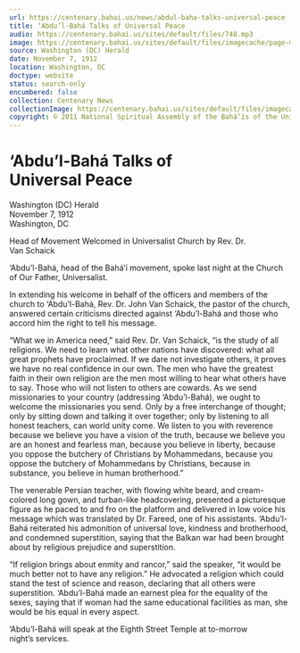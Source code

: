```yaml
---
url: https://centenary.bahai.us/news/abdul-baha-talks-universal-peace
title: ‘Abdu’l-Bahá Talks of Universal Peace
audio: https://centenary.bahai.us/sites/default/files/748.mp3
image: https://centenary.bahai.us/sites/default/files/imagecache/page-main-image/images/press_clippings/11-07-1912%2CWash%20DC%20Herald%20p5%2CAbdul%20Baha%20Talks%20of%20Universal%20Peace.png
source: Washington (DC) Herald
date: November 7, 1912
location: Washington, DC
doctype: website
status: search-only
encumbered: false
collection: Centenary News
collectionImage: https://centenary.bahai.us/sites/default/files/imagecache/theme-image/main_image/abdulbaha-overview-small_0.jpg
copyright: © 2011 National Spiritual Assembly of the Bahá’ís of the United States
---
```



# ‘Abdu’l-Bahá Talks of Universal Peace

Washington (DC) Herald  
November 7, 1912  
Washington, DC  



Head of Movement Welcomed in Universalist Church by Rev. Dr. Van Schaick

‘Abdu’l-Bahá, head of the Bahá’í movement, spoke last night at the Church of Our Father, Universalist.

In extending his welcome in behalf of the officers and members of the church to ‘Abdu’l-Bahá, Rev. Dr. John Van Schaick, the pastor of the church, answered certain criticisms directed against ‘Abdu’l-Bahá and those who accord him the right to tell his message.

“What we in America need,” said Rev. Dr. Van Schaick, “is the study of all religions. We need to learn what other nations have discovered: what all great prophets have proclaimed. If we dare not investigate others, it proves we have no real confidence in our own. The men who have the greatest faith in their own religion are the men most willing to hear what others have to say. Those who will not listen to others are cowards. As we send missionaries to your country (addressing ‘Abdu’l-Bahá), we ought to welcome the missionaries you send. Only by a free interchange of thought; only by sitting down and talking it over together; only by listening to all honest teachers, can world unity come. We listen to you with reverence because we believe you have a vision of the truth, because we believe you are an honest and fearless man, because you believe in liberty, because you oppose the butchery of Christians by Mohammedans, because you oppose the butchery of Mohammedans by Christians, because in substance, you believe in human brotherhood.”

The venerable Persian teacher, with flowing white beard, and cream-colored long gown, and turban-like headcovering, presented a picturesque figure as he paced to and fro on the platform and delivered in low voice his message which was translated by Dr. Fareed, one of his assistants. ‘Abdu’l-Bahá reiterated his admonition of universal love, kindness and brotherhood, and condemned superstition, saying that the Balkan war had been brought about by religious prejudice and superstition.

“If religion brings about enmity and rancor,” said the speaker, “it would be much better not to have any religion.” He advocated a religion which could stand the test of science and reason, declaring that all others were superstition. ‘Abdu’l-Bahá made an earnest plea for the equality of the sexes, saying that if woman had the same educational facilities as man, she would be his equal in every aspect.

‘Abdu’l-Bahá will speak at the Eighth Street Temple at to-morrow night’s services.